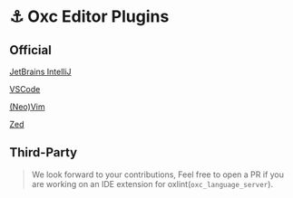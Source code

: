 # ⚓ Oxc Editor Plugins

## Official

[JetBrains IntelliJ](https://github.com/oxc-project/oxc-intellij-plugin)

[VSCode](https://github.com/oxc-project/oxc/tree/main/editors/vscode)

[(Neo)Vim](https://github.com/oxc-project/coc-oxc)

[Zed](https://github.com/oxc-project/zed-oxc)

## Third-Party

> We look forward to your contributions, Feel free to open a PR if you are working on an IDE extension for oxlint(`oxc_language_server`).
